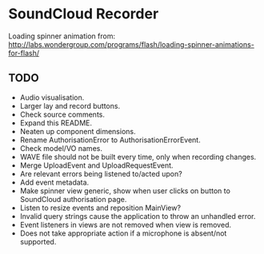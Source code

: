 SoundCloud Recorder
===================

Loading spinner animation from:
http://labs.wondergroup.com/programs/flash/loading-spinner-animations-for-flash/

TODO
----

- Audio visualisation.
- Larger lay and record buttons.
- Check source comments.
- Expand this README.
- Neaten up component dimensions.
- Rename AuthorisationError to AuthorisationErrorEvent.
- Check model/VO names.
- WAVE file should not be built every time, only when recording changes.
- Merge UploadEvent and UploadRequestEvent.
- Are relevant errors being listened to/acted upon?
- Add event metadata.
- Make spinner view generic, show when user clicks on button to SoundCloud authorisation page.
- Listen to resize events and reposition MainView?
- Invalid query strings cause the application to throw an unhandled error.
- Event listeners in views are not removed when view is removed.
- Does not take appropriate action if a microphone is absent/not supported.
